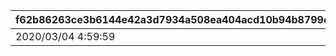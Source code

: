 |f62b86263ce3b6144e42a3d7934a508ea404acd10b94b8799cf784e6de792de1|1a8a00c4fd19d8c6800c4652da97d474ddc91f9264b525985212b46ad9085316|ac61b5d6fbfc76ad5b4203861feda09f3f636f560150657c0c381a5d6972be27|a08234f9a723b7bc8664534f75ea467305ff9c7957084e9ab039e730be597499|
| --- | --- | --- | --- |
|2020/03/04 4:59:59|2020/03/01 5:00:00|1|10|